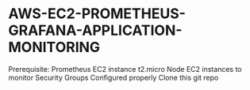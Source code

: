 # AWS-EC2-PROMETHEUS-GRAFANA-APPLICATION-MONITORING

Prerequisite:
Prometheus EC2 instance t2.micro 
Node EC2 instances to monitor
Security Groups Configured properly
Clone this git repo
